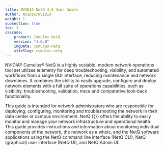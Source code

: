```yaml
---
title: NVIDIA NetQ 4.0 User Guide
author: NVIDIA/NVIDIA
weight: 1
subsection: true
toc: 1
cascade:
    product: Cumulus NetQ
    version: "4.0.0"
    imgData: cumulus-netq
    siteSlug: cumulus-netq
---
```


NVIDIA® Cumulus® NetQ is a highly scalable, modern network operations tool set utilizes telemetry for deep troubleshooting, visibility, and automated workflows from a single GUI interface, reducing maintenance and network downtimes. It combines the ability to easily upgrade, configure and deploy network elements with a full suite of operations capabilities, such as visibility, troubleshooting, validation, trace and comparative look-back functionality.

This guide is intended for network administrators who are responsible for deploying, configuring, monitoring and troubleshooting the network in their data center or campus environment. NetQ {{<version>}} offers the ability to easily monitor and manage your network infrastructure and operational health. This guide provides instructions and information about monitoring individual components of the network, the network as a whole, and the NetQ software applications using the NetQ command line interface (NetQ CLI),  NetQ (graphical) user interface (NetQ UI), and NetQ Admin UI.
